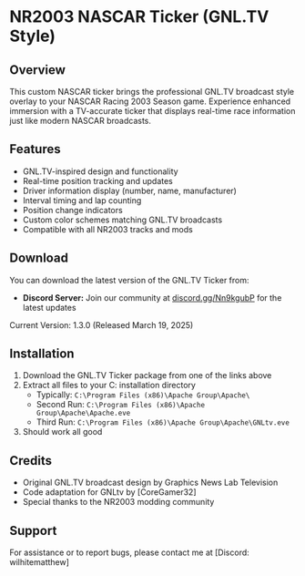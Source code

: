 # NR2003 NASCAR Ticker (GNL.TV Style)

## Overview
This custom NASCAR ticker brings the professional GNL.TV broadcast style overlay to your NASCAR Racing 2003 Season game. Experience enhanced immersion with a TV-accurate ticker that displays real-time race information just like modern NASCAR broadcasts.

## Features
- GNL.TV-inspired design and functionality
- Real-time position tracking and updates
- Driver information display (number, name, manufacturer)
- Interval timing and lap counting
- Position change indicators
- Custom color schemes matching GNL.TV broadcasts
- Compatible with all NR2003 tracks and mods

## Download
You can download the latest version of the GNL.TV Ticker from:
- **Discord Server:** Join our community at [discord.gg/Nn9kgubP](https://discord.gg/Nn9kgubP) for the latest updates

Current Version: 1.3.0 (Released March 19, 2025)

## Installation
1. Download the GNL.TV Ticker package from one of the links above
2. Extract all files to your C: installation directory
   - Typically: `C:\Program Files (x86)\Apache Group\Apache\`
   - Second Run: `C:\Program Files (x86)\Apache Group\Apache\Apache.eve`
   - Third Run: `C:\Program Files (x86)\Apache Group\Apache\GNLtv.eve`
4. Should work all good

## Credits
- Original GNL.TV broadcast design by Graphics News Lab Television
- Code adaptation for GNLtv by [CoreGamer32]
- Special thanks to the NR2003 modding community

## Support
For assistance or to report bugs, please contact me at [Discord: wilhitematthew]
